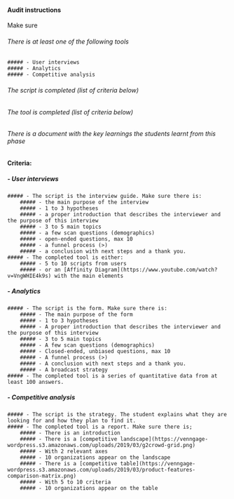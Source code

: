 #### Audit instructions

Make sure

###### There is at least one of the following tools
    ##### - User interviews
    ##### - Analytics
    ##### - Competitive analysis
###### The script is completed (list of criteria below)
###### The tool is completed (list of criteria below)
###### There is a document with the key learnings the students learnt from this phase

#### Criteria: 

##### - User interviews
    ##### - The script is the interview guide. Make sure there is:
        ##### - the main purpose of the interview
        ##### - 1 to 3 hypotheses
        ##### - a proper introduction that describes the interviewer and the purpose of this interview
        ##### - 3 to 5 main topics
        ##### - a few scan questions (demographics)
        ##### - open-ended questions, max 10
        ##### - a funnel process (>)
        ##### - a conclusion with next steps and a thank you.
    ##### - The completed tool is either:
        ##### - 5 to 10 scripts from users
        ##### - or an [Affinity Diagram](https://www.youtube.com/watch?v=VngWHIE4k9s) with the main elements
        
##### - Analytics
    ##### - The script is the form. Make sure there is:
        ##### - The main purpose of the form
        ##### - 1 to 3 hypotheses
        ##### - A proper introduction that describes the interviewer and the purpose of this interview
        ##### - 3 to 5 main topics
        ##### - A few scan questions (demographics)
        ##### - Closed-ended, unbiased questions, max 10
        ##### - A funnel process (>)
        ##### - A conclusion with next steps and a thank you.
        ##### - A broadcast strategy
    ##### - The completed tool is a series of quantitative data from at least 100 answers.
        
        
##### - Competitive analysis
    ##### - The script is the strategy. The student explains what they are looking for and how they plan to find it.
    ##### - The completed tool is a report. Make sure there is;
        ##### - There is an introduction
        ##### - There is a [competitive landscape](https://venngage-wordpress.s3.amazonaws.com/uploads/2019/03/g2crowd-grid.png)
        ##### - With 2 relevant axes
        ##### - 10 organizations appear on the landscape
        ##### - There is a [competitive table](https://venngage-wordpress.s3.amazonaws.com/uploads/2019/03/product-features-comparison-matrix.png)
        ##### - With 5 to 10 criteria
        ##### - 10 organizations appear on the table